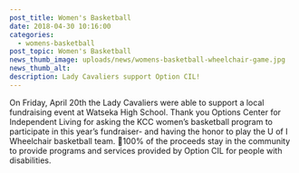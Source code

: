 ```yaml
---
post_title: Women's Basketball
date: 2018-04-30 10:16:00
categories:
  - womens-basketball
post_topic: Women's Basketball
news_thumb_image: uploads/news/womens-basketball-wheelchair-game.jpg
news_thumb_alt:
description: Lady Cavaliers support Option CIL!
---
```


On Friday, April 20th the Lady Cavaliers were able to support a local fundraising event at Watseka High School. Thank you Options Center for Independent Living for asking the KCC women’s basketball program to participate in this year’s fundraiser- and having the honor to play the U of I Wheelchair basketball team. 🏀100% of the proceeds stay in the community to provide programs and services provided by Option CIL for people with disabilities.
